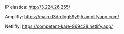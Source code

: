 IP elastica: http://3.224.26.255/ 

Amplifly: https://main.d3drdlgg59y9j5.amplifyapp.com/ 

Netlifly: https://competent-kare-969438.netlify.app/ 
